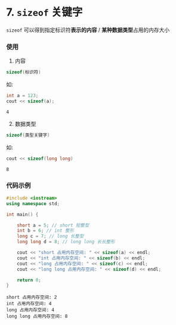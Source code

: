# 7. `sizeof` 关键字

`sizeof` 可以得到指定标识符**表示的内容** / **某种数据类型**占用的内存大小

### 使用

1. 内容

```cpp
sizeof(标识符)
```

如:

```cpp
int a = 123;
cout << sizeof(a);
```

```output
4
```

2. 数据类型

```cpp
sizeof(类型关键字)
```

如:

```cpp
cout << sizeof(long long)
```

```output
8
```

### 代码示例

```cpp
#include <iostream>
using namespace std;

int main() {

	short a = 5; // short 短整型
	int b = 6; // int 整形
	long c = 7; // long 长整型
	long long d = 8; // long long 长长整形

	cout << "short 占用内存空间: " << sizeof(a) << endl;
	cout << "int 占用内存空间: " << sizeof(b) << endl;
	cout << "long 占用内存空间: " << sizeof(c) << endl;
	cout << "long long 占用内存空间: " << sizeof(d) << endl;

	return 0;
}
```

```output
short 占用内存空间: 2
int 占用内存空间: 4
long 占用内存空间: 4
long long 占用内存空间: 8
```